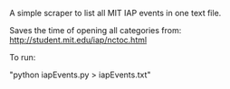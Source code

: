 A simple scraper to list all MIT IAP events in one text file. 

Saves the time of opening all categories from: http://student.mit.edu/iap/nctoc.html

To run:

"python iapEvents.py > iapEvents.txt"
